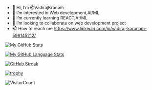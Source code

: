 - 👋 Hi, I’m @VadirajKranam
- 👀 I’m interested in Web development,AI/ML
- 🌱 I’m currently learning REACT,AI/ML
- 💞️ I’m looking to collaborate on web development project
- 📫 How to reach me https://www.linkedin.com/in/vadiraj-karanam-596145212/

[![My GitHub Stats](https://github-readme-stats.vercel.app/api/?username=VadirajKranam&count_private=true&theme=tokyonight&showicons=true)]()

[![My GitHub Language Stats](https://github-readme-stats.vercel.app/api/top-langs/?username=VadirajKranam&langs_count=5&theme=tokyonight)]()

[![GitHub Streak](https://streak-stats.demolab.com/?user=VadirajKranam)](https://git.io/streak-stats)

[![trophy](https://github-profile-trophy.vercel.app/?username=VadirajKranam)](https://github.com/ryo-ma/github-profile-trophy)

![VisitorCount](https://profile-counter.glitch.me/{VadirajKranam}/count.svg)
